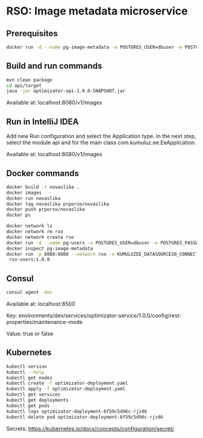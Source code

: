 # RSO: Image metadata microservice

## Prerequisites

```bash
docker run -d --name pg-image-metadata -e POSTGRES_USER=dbuser -e POSTGRES_PASSWORD=postgres -e POSTGRES_DB=image-metadata -p 5432:5432 postgres:13
```

## Build and run commands
```bash
mvn clean package
cd api/target
java -jar optimizator-api-1.0.0-SNAPSHOT.jar
```
Available at: localhost:8080/v1/images

## Run in IntelliJ IDEA
Add new Run configuration and select the Application type. In the next step, select the module api and for the main class com.kumuluz.ee.EeApplication.

Available at: localhost:8080/v1/images

## Docker commands
```bash
docker build -t novaslika .   
docker images
docker run novaslika    
docker tag novaslika prporso/novaslika   
docker push prporso/novaslika
docker ps
```

```bash
docker network ls  
docker network rm rso
docker network create rso
docker run -d --name pg-users -e POSTGRES_USER=dbuser -e POSTGRES_PASSWORD=postgres -e POSTGRES_DB=optimizator -p 5432:5432 --network rso postgres
docker inspect pg-image-metadata
docker run -p 8080:8080 --network rso -e KUMULUZEE_DATASOURCES0_CONNECTIONURL=jdbc:postgresql://pg-users:5432/optimizator
 rso-users:1.0.0
```

## Consul
```bash
consul agent -dev
```
Available at: localhost:8500

Key: environments/dev/services/optimizator-service/1.0.0/config/rest-properties/maintenance-mode

Value: true or false

## Kubernetes
```bash
kubectl version
kubectl --help
kubectl get nodes
kubectl create -f optimizator-deployment.yaml 
kubectl apply -f optimizator-deployment.yaml 
kubectl get services 
kubectl get deployments
kubectl get pods
kubectl logs optimizator-deployment-6f59c5d96c-rjz46
kubectl delete pod optimizator-deployment-6f59c5d96c-rjz46
```
Secrets: https://kubernetes.io/docs/concepts/configuration/secret/

